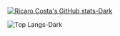 [![Ricaro Costa's GitHub stats-Dark](https://github-readme-stats.vercel.app/api?username=XTS-Git&show_icons=true&theme=dark#gh-dark-mode-only)](https://github.com/XTS-Git/github-readme-stats#gh-dark-mode-only)


![Top Langs-Dark](https://github-readme-stats.vercel.app/api/top-langs/?username=XTS-Git&hide_progress=true&theme=dark#gh-dark-mode-only)
